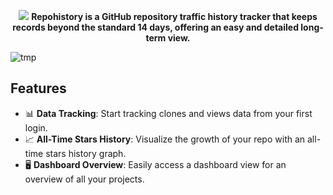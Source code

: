 <p align="center">
<img src="https://github.com/repohistory/repohistory/blob/main/public/banner.png?raw=true">
  <b>
    Repohistory is a GitHub repository traffic history tracker that keeps records beyond the standard 14 days, offering an easy and detailed long-term view.
  </b>
</p>

![tmp](https://github.com/repohistory/repohistory/assets/74842863/961f797f-91ab-4a3c-bd0d-436b9f1f94eb)

## Features

- 📊 **Data Tracking**: Start tracking clones and views data from your first login.
- 📈 **All-Time Stars History**: Visualize the growth of your repo with an all-time stars history graph.
- 🖥️ **Dashboard Overview**: Easily access a dashboard view for an overview of all your projects.
